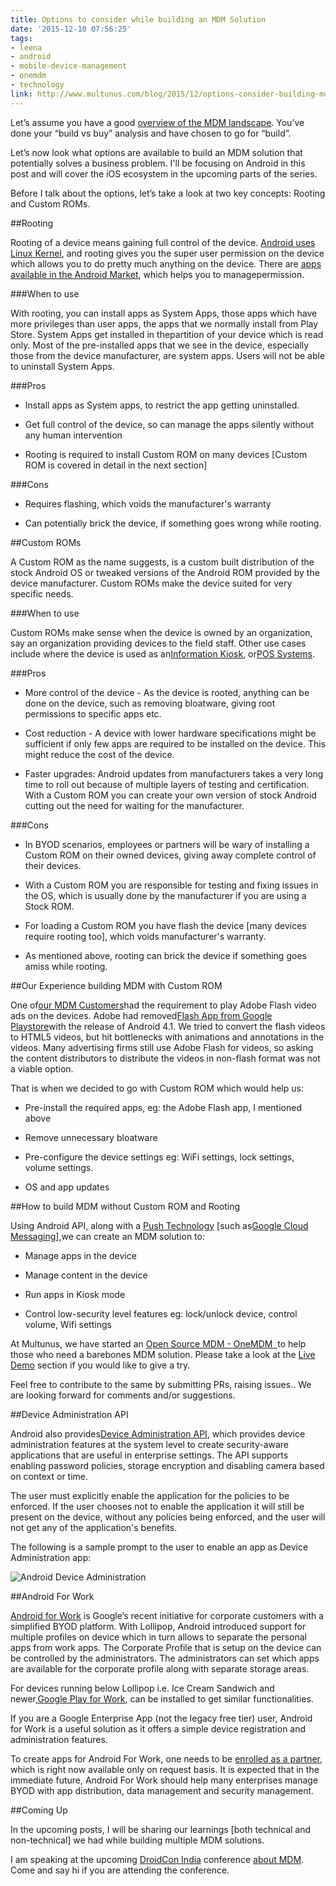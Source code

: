 ```yaml
---
title: Options to consider while building an MDM Solution
date: '2015-12-10 07:56:25'
tags:
- leena
- android
- mobile-device-management
- onemdm
- technology
link: http://www.multunus.com/blog/2015/12/options-consider-building-mdm-solution/
---
```


Let’s assume you have a good [overview of the MDM landscape](http://www.multunus.com/blog/2015/11/overview-mdm-landscape/). You’ve done your “build vs buy” analysis and have chosen to go for “build”.


Let’s now look what options are available to build an MDM solution that potentially solves a business problem. I'll be focusing on Android in this post and will cover the iOS ecosystem in the upcoming parts of the series.


Before I talk about the options, let’s take a look at two key concepts: 
Rooting and Custom ROMs.


##Rooting



Rooting of a device means gaining full control of the device. [Android uses Linux Kernel](http://www.androidcentral.com/android-z-what-kernel), and rooting gives you the super user permission on the device which allows you to do pretty much anything on the device. There are [apps available in the Android Market](https://www.google.co.in/webhp?sourceid=chrome-instant&ion=1&espv=2&es_th=1&ie=UTF-8#q=super+user+app+android), which helps you to managepermission.


###When to use



With rooting, you can install apps as System Apps, those apps which have more privileges than user apps, the apps that we normally install from Play Store. System Apps get installed in thepartition of your device which is read only. Most of the pre-installed apps that we see in the device, especially those from the device manufacturer, are system apps. Users will not be able to uninstall System Apps.


###Pros



*  Install apps as System apps, to restrict the app getting uninstalled.

    
*  Get full control of the device, so can manage the apps silently without any human intervention

    
*  Rooting is required to install Custom ROM on many devices [Custom ROM is covered in detail in the next section]


###Cons



*  Requires flashing, which voids the manufacturer's warranty

    
*  Can potentially brick the device, if something goes wrong while rooting.


##Custom ROMs



A Custom ROM as the name suggests, is a custom built distribution of the stock Android OS or tweaked versions of the Android ROM provided by the device manufacturer. Custom ROMs make the device suited for very specific needs.


###When to use



Custom ROMs make sense when the device is owned by an organization, say an organization providing devices to the field staff. Other use cases include where the device is used as an[Information Kiosk](https://en.wikipedia.org/wiki/Interactive_kiosk), or[POS Systems](https://en.wikipedia.org/wiki/Point_of_sale).


###Pros



*  More control of the device - As the device is rooted, anything can be done on the device, such as removing bloatware, giving root permissions to specific apps etc.

    
*  Cost reduction - A device with lower hardware specifications might be sufficient if only few apps are required to be installed on the device. This might reduce the cost of the device.

    
*  Faster upgrades: Android updates from manufacturers takes a very long time to roll out because of multiple layers of testing and certification. With a Custom ROM you can create your own version of stock Android cutting out the need for waiting for the manufacturer.


###Cons



*  In BYOD scenarios, employees or partners will be wary of installing a Custom ROM on their owned devices, giving away complete control of their devices.

    
*  With a Custom ROM you are responsible for testing and fixing issues in the OS, which is usually done by the manufacturer if you are using a Stock ROM.

    
*  For loading a Custom ROM you have flash the device [many devices require rooting too], which voids manufacturer's warranty.

    
*  As mentioned above, rooting can brick the device if something goes amiss while rooting.


##Our Experience building MDM with Custom ROM



One of[our MDM Customers](http://www.multunus.com/portfolio/end-end-mobile-device-management-solution-health-media-enterprise/)had the requirement to play Adobe Flash video ads on the devices. Adobe had removed[Flash App from Google Playstore](http://in.pcmag.com/apps/82354/news/adobe-removing-flash-for-android-from-google-play)with the release of Android 4.1. We tried to convert the flash videos to HTML5 videos, but hit bottlenecks with animations and annotations in the videos. Many advertising firms still use Adobe Flash for videos, so asking the content distributors to distribute the videos in non-flash format was not a viable option.


That is when we decided to go with Custom ROM which would help us:


*  Pre-install the required apps, eg: the Adobe Flash app, I mentioned above

    
*  Remove unnecessary bloatware

    
*  Pre-configure the device settings eg: WiFi settings, lock settings, volume settings.

    
*  OS and app updates


##How to build MDM without Custom ROM and Rooting



Using Android API, along with a [Push Technology](https://en.wikipedia.org/wiki/Push_technology) [such as[Google Cloud Messaging](https://developers.google.com/cloud-messaging/)],we can create an MDM solution to:


*  Manage apps in the device

    
*  Manage content in the device

    
*  Run apps in Kiosk mode

    
*  Control low-security level features eg: lock/unlock device, control volume, Wifi settings

At Multunus, we have started an [Open Source MDM - OneMDM  ](http://multunus.github.io/onemdm-server/)to help those who need a barebones MDM solution. Please take a look at the 
[Live Demo](http://multunus.github.io/onemdm-server/#live-demo) section if you would like to give a try.

Feel free to contribute to the same by submitting PRs, raising issues.. We are looking forward for comments and/or suggestions.


##Device Administration API



Android also provides[Device Administration API](http://developer.android.com/guide/topics/admin/device-admin.html), which provides device administration features at the system level to create security-aware applications that are useful in enterprise settings. The API supports enabling password policies, storage encryption and disabling camera based on context or time.


The user must explicitly enable the application for the policies to be enforced. If the user chooses not to enable the application it will still be present on the device, without any policies being enforced, and the user will not get any of the application's benefits.


The following is a sample prompt to the user to enable an app as Device Administration app:


![Android Device Administration](http://developer.android.com/images/admin/device-admin-activate-prompt.png)


##Android For Work



[Android for Work](https://www.android.com/work/) is Google’s recent initiative for corporate customers with a simplified BYOD platform. With Lollipop, Android introduced support for multiple profiles on device which in turn allows to separate the personal apps from work apps. The Corporate Profile that is setup on the device can be controlled by the administrators. The administrators can set which apps are available for the corporate profile along with separate storage areas.


For devices running below Lollipop i.e. Ice Cream Sandwich and newer,[Google Play for Work](https://static.googleusercontent.com/media/www.google.co.in/en/IN/work/android/files/android-for-work-apps-guide.pdf), can be installed to get similar functionalities.


If you are a Google Enterprise App (not the legacy free tier) user, Android for Work is a useful solution as it offers a simple device registration and administration features.


To create apps for Android For Work, one needs to be [enrolled as a partner](https://www.google.com/work/android/partners/), which is right now available only on request basis. It is expected that in the immediate future, Android For Work should help many enterprises manage BYOD with app distribution, data management and security management.


##Coming Up



In the upcoming posts, I will be sharing our learnings [both technical and non-technical] we had while building multiple MDM solutions.

I am speaking at the upcoming [DroidCon India](https://droidcon.in/2015/) conference [about MDM](https://droidconin.talkfunnel.com/2015/57-learnings-from-building-custom-mdm). Come and say hi if you are attending the conference.

